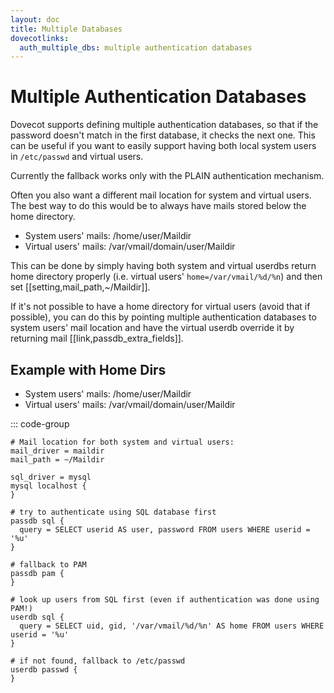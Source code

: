 ```yaml
---
layout: doc
title: Multiple Databases
dovecotlinks:
  auth_multiple_dbs: multiple authentication databases
---
```


# Multiple Authentication Databases

Dovecot supports defining multiple authentication databases, so that if the
password doesn't match in the first database, it checks the next one. This can
be useful if you want to easily support having both local system users in
`/etc/passwd` and virtual users.

Currently the fallback works only with the PLAIN authentication mechanism.

Often you also want a different mail location for system and virtual users. The
best way to do this would be to always have mails stored below the home
directory.

* System users' mails: /home/user/Maildir
* Virtual users' mails: /var/vmail/domain/user/Maildir

This can be done by simply having both system and virtual userdbs return home
directory properly (i.e. virtual users' `home=/var/vmail/%d/%n`) and then set
[[setting,mail_path,~/Maildir]].

If it's not possible to have a home directory for virtual users (avoid that if
possible), you can do this by pointing multiple authentication databases
to system users' mail location and have the virtual userdb override it by
returning mail [[link,passdb_extra_fields]].

## Example with Home Dirs

* System users' mails: /home/user/Maildir
* Virtual users' mails: /var/vmail/domain/user/Maildir

::: code-group
```[dovecot.conf]
# Mail location for both system and virtual users:
mail_driver = maildir
mail_path = ~/Maildir

sql_driver = mysql
mysql localhost {
}

# try to authenticate using SQL database first
passdb sql {
  query = SELECT userid AS user, password FROM users WHERE userid = '%u'
}

# fallback to PAM
passdb pam {
}

# look up users from SQL first (even if authentication was done using PAM!)
userdb sql {
  query = SELECT uid, gid, '/var/vmail/%d/%n' AS home FROM users WHERE userid = '%u'
}

# if not found, fallback to /etc/passwd
userdb passwd {
}
```
